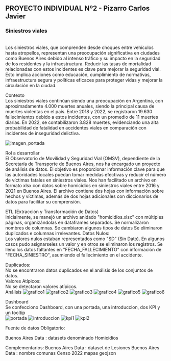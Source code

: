 

<h2>PROYECTO INDIVIDUAL Nº2 - Pizarro Carlos Javier</h2>
<h3>Siniestros viales</h3>
<br>
Los siniestros viales, que comprenden desde choques entre vehículos hasta atropellos, representan una preocupación significativa en ciudades como Buenos Aires debido al intenso tráfico y su impacto en la seguridad de los residentes y la infraestructura. Reducir las tasas de mortalidad relacionadas con estos incidentes es clave para mejorar la seguridad vial. Esto implica acciones como educación, cumplimiento de normativas, infraestructura segura y políticas eficaces para proteger vidas y mejorar la circulación en la ciudad.

Contexto<br>
Los siniestros viales continúan siendo una preocupación en Argentina, con aproximadamente 4.000 muertes anuales, siendo la principal causa de muertes violentas en el país. Entre 2018 y 2022, se registraron 19.630 fallecimientos debido a estos incidentes, con un promedio de 11 muertes diarias. En 2022, se contabilizaron 3.828 muertes, evidenciando una alta probabilidad de fatalidad en accidentes viales en comparación con incidentes de inseguridad delictiva.




![imagen_portada](https://github.com/cjpizarroz/P2_Data17/assets/90941874/0dec32f1-e5dd-417f-99f2-04e371ebc105)


Rol a desarrollar <br>
El Observatorio de Movilidad y Seguridad Vial (OMSV), dependiente de la Secretaría de Transporte de Buenos Aires, nos ha encargado un proyecto de análisis de datos. El objetivo es proporcionar información clave para que las autoridades locales puedan tomar medidas efectivas y reducir el número de víctimas fatales en siniestros viales. Nos han facilitado un archivo en formato xlsx con datos sobre homicidios en siniestros viales entre 2016 y 2021 en Buenos Aires. El archivo contiene dos hojas con información sobre hechos y víctimas, además de dos hojas adicionales con diccionarios de datos para facilitar su comprensión.

ETL (Extracción y Transformación de Datos)<br>
Inicialmente, se manejó un archivo anidado "homicidios.xlsx" con múltiples páginas, organizándolas en dataframes separados.
Se normalizaron nombres de columnas.
Se cambiaron algunos tipos de datos
Se eliminaron duplicados e columnas irrelevantes.
Datos Nulos:<br>
Los valores nulos estaban representados como "SD" (Sin Dato). En algunos casos pudo asignarseles un valor y en otros se eliminaron los registros.
Se lleno los datos faltantes en "FECHA_FALLECIMIENTO" con información de "FECHA_SINIESTRO", asumiendo el fallecimiento en el accidente.<br>

Duplicados:<br>
No se encontraron datos duplicados en el análisis de los conjuntos de datos.<br>
Valores Atípicos:<br>
No se detectaron valores atípicos.<br>
Análisis
![grafico1](https://github.com/cjpizarroz/P2_Data17/assets/90941874/bf7b51cc-5259-49c6-a11f-3f04cec9f6f6)
![grafico2](https://github.com/cjpizarroz/P2_Data17/assets/90941874/14e953df-d758-471c-97b5-33bb85109b60)
![grafico3](https://github.com/cjpizarroz/P2_Data17/assets/90941874/309c057d-f0bd-4184-91e2-019eab03a22e)
![grafico4](https://github.com/cjpizarroz/P2_Data17/assets/90941874/97af3f5d-05cf-4d8c-9bf0-742a71165927)
![grafico5](https://github.com/cjpizarroz/P2_Data17/assets/90941874/8bbe63bb-8154-4399-a2ed-6e02b94bc40d)
![grafico6](https://github.com/cjpizarroz/P2_Data17/assets/90941874/72580cb1-478f-417d-8058-92cc8423713b)

Dashboard<br>
Se confecciono Dashboard, con una portada, una introduccion, dos KPI y un tooltip<br>
![portada](https://github.com/cjpizarroz/P2_Data17/assets/90941874/cdbc5785-79bd-4511-b7c9-54b827783226)
![introduccion](https://github.com/cjpizarroz/P2_Data17/assets/90941874/1e0c9edc-6e3e-4a52-b2c5-dc6f732b00df)
![kpi1](https://github.com/cjpizarroz/P2_Data17/assets/90941874/d36db71c-50b9-4eaa-962a-3c7015f6787e)
![kpi2](https://github.com/cjpizarroz/P2_Data17/assets/90941874/7f22b0e6-d44a-460d-851a-10d7e904b6ef)


Fuente de datos
Obligatorio:

Buenos Aires Data : datasets denominado Homicidios

Complementarios:
Buenos Aires Data : dataset de Lesiones
Buenos Aires Data : nombre comunas
Censo 2022
mapas geojson
